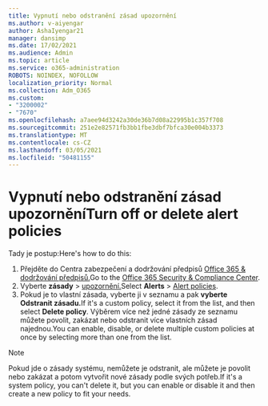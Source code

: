```yaml
---
title: Vypnutí nebo odstranění zásad upozornění
ms.author: v-aiyengar
author: AshaIyengar21
manager: dansimp
ms.date: 17/02/2021
ms.audience: Admin
ms.topic: article
ms.service: o365-administration
ROBOTS: NOINDEX, NOFOLLOW
localization_priority: Normal
ms.collection: Adm_O365
ms.custom:
- "3200002"
- "7670"
ms.openlocfilehash: a7aee94d3242a30de36b7d08a22995b1c357f708
ms.sourcegitcommit: 251e2e82571fb3bb1fbe3dbf7bfca30e004b3373
ms.translationtype: MT
ms.contentlocale: cs-CZ
ms.lasthandoff: 03/05/2021
ms.locfileid: "50481155"
---
```

# <a name="turn-off-or-delete-alert-policies"></a><span data-ttu-id="4e088-102">Vypnutí nebo odstranění zásad upozornění</span><span class="sxs-lookup"><span data-stu-id="4e088-102">Turn off or delete alert policies</span></span>

<span data-ttu-id="4e088-103">Tady je postup:</span><span class="sxs-lookup"><span data-stu-id="4e088-103">Here's how to do this:</span></span>

1. <span data-ttu-id="4e088-104">Přejděte do Centra zabezpečení a dodržování předpisů [Office 365 & dodržování předpisů.](https://go.microsoft.com/fwlink/p/?linkid=2077143)</span><span class="sxs-lookup"><span data-stu-id="4e088-104">Go to the [Office 365 Security & Compliance Center](https://go.microsoft.com/fwlink/p/?linkid=2077143).</span></span>
1. <span data-ttu-id="4e088-105">Vyberte **zásady**  >  [upozornění.](https://go.microsoft.com/fwlink/?linkid=2103208)</span><span class="sxs-lookup"><span data-stu-id="4e088-105">Select **Alerts** > [Alert policies](https://go.microsoft.com/fwlink/?linkid=2103208).</span></span>
1. <span data-ttu-id="4e088-106">Pokud je to vlastní zásada, vyberte ji v seznamu a pak **vyberte Odstranit zásadu.**</span><span class="sxs-lookup"><span data-stu-id="4e088-106">If it's a custom policy, select it from the list, and then select **Delete policy**.</span></span> <span data-ttu-id="4e088-107">Výběrem více než jedné zásady ze seznamu můžete povolit, zakázat nebo odstranit více vlastních zásad najednou.</span><span class="sxs-lookup"><span data-stu-id="4e088-107">You can enable, disable, or delete multiple custom policies at once by selecting more than one from the list.</span></span>

> [!NOTE]
> <span data-ttu-id="4e088-108">Pokud jde o zásady systému, nemůžete je odstranit, ale můžete je povolit nebo zakázat a potom vytvořit nové zásady podle svých potřeb.</span><span class="sxs-lookup"><span data-stu-id="4e088-108">If it's a system policy, you can't delete it, but you can enable or disable it and then create a new policy to fit your needs.</span></span>
